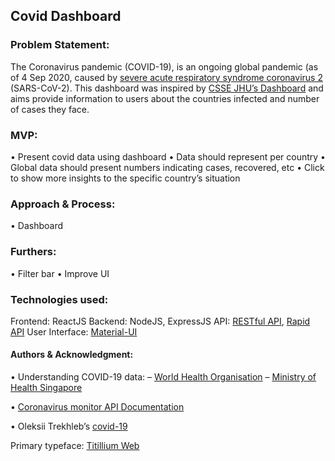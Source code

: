 ## Covid Dashboard

### Problem Statement: 
The Coronavirus	 pandemic (COVID-19), is an ongoing global pandemic (as of 4 Sep 2020, caused by <a href="https://www.who.int/ith/diseases/sars/en/">severe acute respiratory syndrome coronavirus 2</a> (SARS-CoV-2). This dashboard was inspired by <a href="https://systems.jhu.edu/">CSSE JHU’s Dashboard</a> and aims provide information to users about the countries infected and number of cases they face. 


### MVP:
• Present covid data using dashboard
• Data should represent per country
• Global data should present numbers indicating cases, recovered, etc
• Click to show more insights to the specific	country’s situation
 

### Approach & Process: 
• Dashboard


### Furthers: 
• Filter bar
• Improve UI


### Technologies used:
Frontend: ReactJS
Backend: NodeJS, ExpressJS
API: 
<a href="https://restcountries.eu/#api-endpoints-all">RESTful API</a>, <a href="https://rapidapi.com/">Rapid API</a>
User Interface: <a href="https://material-ui.com/">Material-UI</a>


#### Authors & Acknowledgment: 

• Understanding COVID-19 data: 
– <a href="https://www.who.int/news-room/feature-stories/detail/who-updates-covid-19-dashboard-with-better-data-visualization">World Health Organisation</a>
– <a href="https://covidsitrep.moh.gov.sg/">Ministry of Health Singapore</a>

• <a href="https://rapidapi.com/astsiatsko/api/coronavirus-monitor">Coronavirus monitor API Documentation</a>


• Oleksii Trekhleb’s <a href="https://github.com/trekhleb/covid-19">covid-19</a>


Primary typeface: <a href="https://fonts.google.com/specimen/Titillium+Web?query=titill%E2%80%9D%3ETitillium">Titillium Web</a>
